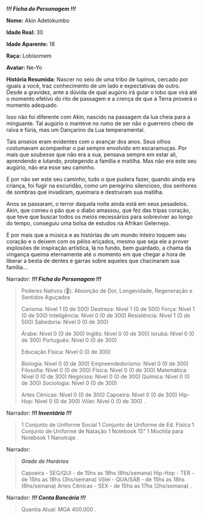 ***!!! Ficha do Personagem !!!***

**Nome:** Akin Adetokumbo

**Idade Real:** 30

**Idade Aparente:** 18

**Raça:** Lobisomem

**Avatar:** Ne-Yo

**História Resumida:** Nascer no seio de uma tribo de lupinos, cercado por iguais a você, traz conhecimento de um lado e expectativas de outro. Desde a gravidez, ante a dúvida de qual augúrio irá guiar o lobo que virá até o momento efetivo do rito de passagem e a crença de que a Terra proverá o momento adequado.

Isso não foi diferente com Akin, nascido na passagem da lua cheia para a minguante. Tal augúrio o manteve no rumo de ser não o guerreiro cheio de raiva e fúria, mas um Dançarino da Lua temperamental.

Tais anseios eram evidentes com o avançar dos anos. Seus olhos costumavam acompanhar o pai sempre envolvido em escaramuças. Por mais que soubesse que não era a sua, pensava sempre em estar ali, aprendendo e lutando, protegendo a família e matilha. Mas não era este seu augúrio, não era esse seu caminho.

E por não ser este seu caminho, tudo o que pudera fazer, quando ainda era criança, foi fugir na escuridão, como um peregrino silencioso, dos senhores de sombras que invadiram, queimara e destruíram sua matilha.

Anos se passaram, o terror daquela noite ainda está em seus pesadelos. Akin, que comeu o pão que o diabo amassou, que fez das tripas coração, que teve que buscar todos os meios necessários para sobreviver ao longo do tempo, conseguiu uma bolsa de estudos na Afrikan Gelernejo.

E por mais que a música e as histórias de um mundo inteiro toquem seu coração e o deixem com os pêlos eriçados, mesmo que seja ele a prover explosões de inspiração artística, lá no fundo, bem guardado, a chama da vingança queima eternamente até o momento em que chegar a hora de liberar a besta de dentes e garras sobre aqueles que chacinaram sua família... 


Narrador:
***!!! Ficha do Personagem !!!***

> Poderes Nativos (:blue_book:): Absorção de Dor, Longevidade, Regeneração e Sentidos Aguçados
> 
> Carisma: Nível 1 (0 de 500)
> Destreza: Nível 1 (0 de 500)
> Força: Nível 1 (0 de 500)
> Inteligência: Nível 0 (0 de 300)
> Resistência: Nível 1 (0 de 500)
> Sabedoria: Nível 0 (0 de 300)
> 
> Árabe: Nível 0 (0 de 300)
> Inglês: Nível 0 (0 de 300)
> Iorubá: Nível 0 (0 de 300)
> Português: Nível 0 (0 de 300)
> 
> Educação Física: Nível 0 (0 de 300)
> 
> Biologia: Nível 0 (0 de 300)
> Empreendedorismo: Nível 0 (0 de 300)
> Filosofia: Nível 0 (0 de 300)
> Física: Nível 0 (0 de 300)
> Matemática: Nível 0 (0 de 300)
> Negócios: Nível 0 (0 de 300)
> Química: Nível 0 (0 de 300)
> Sociologia: Nível 0 (0 de 300)
> 
> Artes Cênicas: Nível 0 (0 de 300)
> Capoeira: Nível 0 (0 de 300)
> Hip-Hop: Nível 0 (0 de 300)
> Vôlei: Nível 0 (0 de 300)
.

Narrador:
***!!! Inventário !!!***

> 1 Conjunto de Uniforme Social
> 1 Conjunto de Uniforme de Ed. Física
> 1 Conjunto de Uniforme de Natação
> 1 Notebook 15"
> 1 Mochila para Notebook
> 1 Nanotraje
.

Narrador:
> ***Grade de Horários***
> 
> Capoeira - SEG/QUI - de 15hs as 18hs (6hs/semana)
> Hip-Hop - TER - de 15hs as 18hs (3hs/semana)
> Vôlei - QUA/SÁB - de 15hs as 18hs (6hs/semana)
> Artes Cênicas - SEX - de 15hs as 17hs (2hs/semana)
.

Narrador:
***!!! Conta Bancária !!!***

> Quantia Atual: MGA 400.000
.

